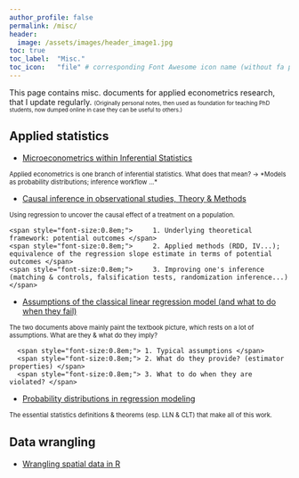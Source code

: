 ```yaml
---
author_profile: false
permalink: /misc/
header:
  image: /assets/images/header_image1.jpg
toc: true
toc_label: 	"Misc."
toc_icon: 	"file" # corresponding Font Awesome icon name (without fa prefix)
---
```



This page contains misc. documents for applied econometrics research, that I update regularly.
<span style="font-size:0.7em;">
(Originally personal notes, then used as foundation for teaching PhD students, now dumped online in case they can be useful to others.)
</span>  


## Applied statistics

  - [Microeconometrics within Inferential Statistics](../docs/microeconometrics.pdf)  
<span style="font-size:0.8em;">
Applied econometrics is one branch of inferential statistics. What does that mean? &rarr; *Models as probability distributions; inference workflow ...*
</span>  
      
      
  - [Causal inference in observational studies, Theory & Methods](../docs/causal_inference.pdf)  
<span style="font-size:0.8em;">
Using regression to uncover the causal effect of a treatment on a population.
</span>

    <span style="font-size:0.8em;">     1. Underlying theoretical framework: potential outcomes </span>
    <span style="font-size:0.8em;">     2. Applied methods (RDD, IV...); equivalence of the regression slope estimate in terms of potential outcomes </span>
    <span style="font-size:0.8em;">     3. Improving one's inference (matching & controls, falsification tests, randomization inference...) </span>  


      
  - [Assumptions of the classical linear regression model (and what to do when they fail)](../docs/CLRM&estimators.pdf)  
<span style="font-size:0.8em;">
The two documents above mainly paint the textbook picture, which rests on a lot of assumptions. What are they & what do they imply? </span>

      <span style="font-size:0.8em;"> 1. Typical assumptions </span>
      <span style="font-size:0.8em;"> 2. What do they provide? (estimator properties) </span>
      <span style="font-size:0.8em;"> 3. What to do when they are violated? </span>  
 
      
  - [Probability distributions in regression modeling](../docs/proba_theory.pdf)  
<span style="font-size:0.8em;">
The essential statistics definitions & theorems (esp. LLN & CLT) that make all of this work.
</span>  


## Data wrangling

  - [Wrangling spatial data in R](../docs/spatialData_R.pdf)


